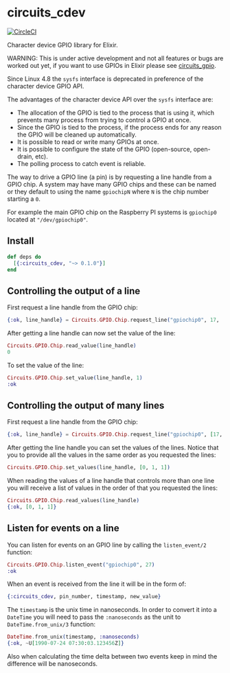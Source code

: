 # circuits_cdev

[![CircleCI](https://circleci.com/gh/elixir-circuits/circuits_cdev.svg?style=svg)](https://circleci.com/gh/elixir-circuits/circuits_cdev)


Character device GPIO library for Elixir.

WARNING: This is under active development and not all features or bugs are worked
out yet, if you want to use GPIOs in Elixir please see [circuits_gpio](https://github.com/elixir-circuits/circuits_gpio).

Since Linux 4.8 the `sysfs` interface is deprecated in preference of the
character device GPIO API.

The advantages of the character device API over the `sysfs` interface are:

* The allocation of the GPIO is tied to the process that is using it, which
  prevents many process from trying to control a GPIO at once.
* Since the GPIO is tied to the process, if the process ends for any reason the
  GPIO will be cleaned up automatically.
* It is possible to read or write many GPIOs at once.
* It is possible to configure the state of the GPIO (open-source, open-drain, etc).
* The polling process to catch event is reliable.

The way to drive a GPIO line (a pin) is by requesting a line handle from a GPIO
chip. A system may have many GPIO chips and these can be named or they default
to using the name `gpiochipN` where `N` is the chip number starting a `0`.

For example the main GPIO chip on the Raspberry PI systems is `gpiochip0`
located at `"/dev/gpiochip0"`.

## Install

```elixir
def deps do
  [{:circuits_cdev, "~> 0.1.0"}]
end
```

## Controlling the output of a line

First request a line handle from the GPIO chip:

```elixir
{:ok, line_handle} = Circuits.GPIO.Chip.request_line("gpiochip0", 17, :output)
```

After getting a line handle can now set the value of the line:

```elixir
Circuits.GPIO.Chip.read_value(line_handle)
0
```

To set the value of the line:

```elixir
Circuits.GPIO.Chip.set_value(line_handle, 1)
:ok
```

## Controlling the output of many lines

First request a line handle from the GPIO chip:

```elixir
{:ok, line_handle} = Circuits.GPIO.Chip.request_line("gpiochip0", [17, 27 20], :output)
```

After getting the line handle you can set the values of the lines. Notice that
you to provide all the values in the same order as you requested the lines:

```elixir
Circuits.GPIO.Chip.set_values(line_handle, [0, 1, 1])
```

When reading the values of a line handle that controls more than one line you
will receive a list of values in the order of that you requested the lines:

```elixir
Circuits.GPIO.Chip.read_values(line_handle)
{:ok, [0, 1, 1]}
```

## Listen for events on a line

You can listen for events on an GPIO line by calling the `listen_event/2` function:

```elixir
Circuits.GPIO.Chip.listen_event("gpiochip0", 27)
:ok
```

When an event is received from the line it will be in the form of:

```elixir
{:circuits_cdev, pin_number, timestamp, new_value}
```

The `timestamp` is the unix time in nanoseconds. In order to convert it into a
`DateTime` you will need to pass the `:nanoseconds` as the unit to
`DateTime.from_unix/3` function:

```elixir
DateTime.from_unix(timestamp, :nanoseconds)
{:ok, ~U[1990-07-24 07:30:03.123456Z]}
```

Also when calculating the time delta between two events keep in mind the
difference will be nanoseconds.
